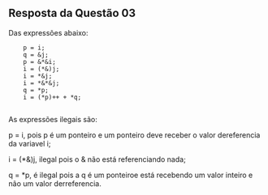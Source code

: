 ## Resposta da Questão 03

Das expressões abaixo:

```
    p = i;
    q = &j;
    p = &*&i;
    i = (*&)j;
    i = *&j;
    i = *&*&j;
    q = *p;
    i = (*p)++ + *q;
    
```

As expressões ilegais são: 

p = i, pois p é um ponteiro e um ponteiro deve receber o valor dereferencia da variavel i;

i = (*&)j, ilegal pois o & não está referenciando nada;

q = *p, é ilegal pois a q é um ponteiroe está recebendo um valor inteiro e não um valor derreferencia.
